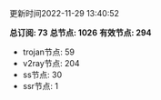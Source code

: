 更新时间2022-11-29 13:40:52

**总订阅: 73**
**总节点: 1026**
**有效节点: 294**
- trojan节点: 59
- v2ray节点: 204
- ss节点: 30
- ssr节点: 1
